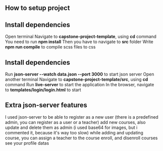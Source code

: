 ## How to setup project

## Install dependencies

Open terminal
Navigate to **capstone-project-template**, using **cd** command
You need to run **npm install**
Then you have to navigate to **src** folder
Write **npm run compile** to compile scss files to css

## Install dependencies

Run **json-server --watch data.json --port 3000** to start json server
Open another terminal
Navigate to **capstone-project-template/src**, using **cd** command
Run **live-server** to start the application
In the browser, navigate to **templates/login/login.html** to start

## Extra json-server features

I used json-server to
be able to register as a new user (there is a predefined admin, you can register as a user or a teacher)
add new courses, also update and delete them as admin (i used base64 for images, but i commented it, because it's way too slow)
while adding and updating course, you can assign a teacher to the course
enroll, and disenroll courses
see your profile datas
